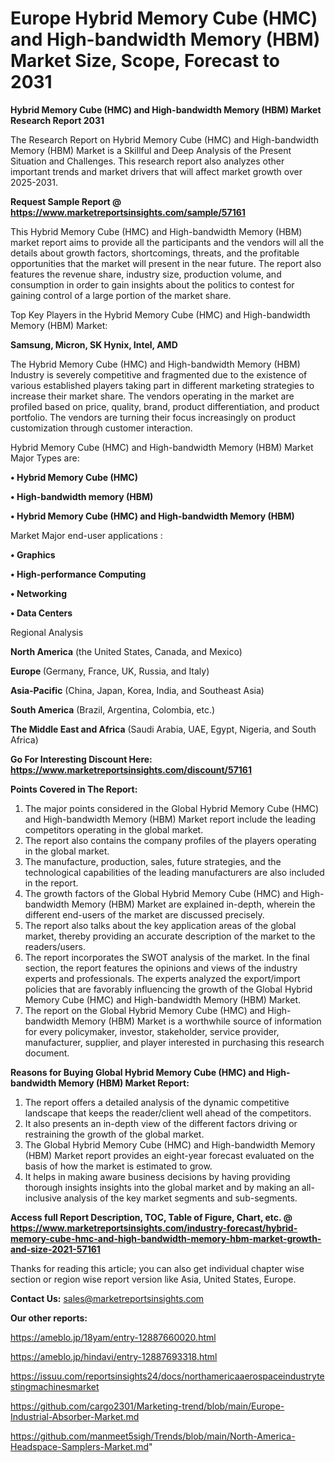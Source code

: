 # Europe Hybrid Memory Cube (HMC) and High-bandwidth Memory (HBM) Market Size, Scope, Forecast to 2031

<strong>Hybrid Memory Cube (HMC) and High-bandwidth Memory (HBM) Market Research Report 2031</strong>

The Research Report on Hybrid Memory Cube (HMC) and High-bandwidth Memory (HBM) Market is a Skillful and Deep Analysis of the Present Situation and Challenges. This research report also analyzes other important trends and market drivers that will affect market growth over 2025-2031.

<strong>Request Sample Report @ <a href=https://www.marketreportsinsights.com/sample/57161>https://www.marketreportsinsights.com/sample/57161</a></strong>

This Hybrid Memory Cube (HMC) and High-bandwidth Memory (HBM) market report aims to provide all the participants and the vendors will all the details about growth factors, shortcomings, threats, and the profitable opportunities that the market will present in the near future. The report also features the revenue share, industry size, production volume, and consumption in order to gain insights about the politics to contest for gaining control of a large portion of the market share.

Top Key Players in the Hybrid Memory Cube (HMC) and High-bandwidth Memory (HBM) Market:

<strong>Samsung, Micron, SK Hynix, Intel, AMD</strong>

The Hybrid Memory Cube (HMC) and High-bandwidth Memory (HBM) Industry is severely competitive and fragmented due to the existence of various established players taking part in different marketing strategies to increase their market share. The vendors operating in the market are profiled based on price, quality, brand, product differentiation, and product portfolio. The vendors are turning their focus increasingly on product customization through customer interaction.

Hybrid Memory Cube (HMC) and High-bandwidth Memory (HBM) Market Major Types are:

<strong>• Hybrid Memory Cube (HMC)

• High-bandwidth memory (HBM)

• Hybrid Memory Cube (HMC) and High-bandwidth Memory (HBM)</strong>

Market Major end-user applications :

<strong>• Graphics

• High-performance Computing

• Networking

• Data Centers</strong>

Regional Analysis

</u><strong><b>North America</b></strong> (the United States, Canada, and Mexico)

<strong><b>Europe </b></strong>(Germany, France, UK, Russia, and Italy)

<strong><b>Asia-Pacific</b></strong> (China, Japan, Korea, India, and Southeast Asia)

<strong><b>South America</b></strong> (Brazil, Argentina, Colombia, etc.)

<strong><b>The Middle East and Africa</b></strong> (Saudi Arabia, UAE, Egypt, Nigeria, and South Africa)

<strong>Go For Interesting Discount Here: <a href=https://www.marketreportsinsights.com/discount/57161>https://www.marketreportsinsights.com/discount/57161</a></strong>

<strong>Points Covered in The Report:</strong>
<ol>
  <li>The major points considered in the Global Hybrid Memory Cube (HMC) and High-bandwidth Memory (HBM) Market report include the leading competitors operating in the global market.</li>
  <li>The report also contains the company profiles of the players operating in the global market.</li>
  <li>The manufacture, production, sales, future strategies, and the technological capabilities of the leading manufacturers are also included in the report.</li>
  <li>The growth factors of the Global Hybrid Memory Cube (HMC) and High-bandwidth Memory (HBM) Market are explained in-depth, wherein the different end-users of the market are discussed precisely.</li>
  <li>The report also talks about the key application areas of the global market, thereby providing an accurate description of the market to the readers/users.</li>
  <li>The report incorporates the SWOT analysis of the market. In the final section, the report features the opinions and views of the industry experts and professionals. The experts analyzed the export/import policies that are favorably influencing the growth of the Global Hybrid Memory Cube (HMC) and High-bandwidth Memory (HBM) Market.</li>
  <li>The report on the Global Hybrid Memory Cube (HMC) and High-bandwidth Memory (HBM) Market is a worthwhile source of information for every policymaker, investor, stakeholder, service provider, manufacturer, supplier, and player interested in purchasing this research document.</li>
</ol>
<strong>Reasons for Buying Global Hybrid Memory Cube (HMC) and High-bandwidth Memory (HBM) Market Report:</strong>

<ol>
  <li>The report offers a detailed analysis of the dynamic competitive landscape that keeps the reader/client well ahead of the competitors.</li>
  <li>It also presents an in-depth view of the different factors driving or restraining the growth of the global market.</li>
  <li>The Global Hybrid Memory Cube (HMC) and High-bandwidth Memory (HBM) Market report provides an eight-year forecast evaluated on the basis of how the market is estimated to grow.</li>
  <li>It helps in making aware business decisions by having providing thorough insights insights into the global market and by making an all-inclusive analysis of the key market segments and sub-segments.</li>
</ol>
<strong>Access full Report Description, TOC, Table of Figure, Chart, etc. @ <a href=https://www.marketreportsinsights.com/industry-forecast/hybrid-memory-cube-hmc-and-high-bandwidth-memory-hbm-market-growth-and-size-2021-57161>https://www.marketreportsinsights.com/industry-forecast/hybrid-memory-cube-hmc-and-high-bandwidth-memory-hbm-market-growth-and-size-2021-57161</a></strong>


Thanks for reading this article; you can also get individual chapter wise section or region wise report version like Asia, United States, Europe.

<strong>Contact Us:</strong>
sales@marketreportsinsights.com

<strong>Our other reports:</strong>

<a href=https://ameblo.jp/18yam/entry-12887660020.html>https://ameblo.jp/18yam/entry-12887660020.html</a>

<a href=https://ameblo.jp/hindavi/entry-12887693318.html>https://ameblo.jp/hindavi/entry-12887693318.html</a>

<a href=https://issuu.com/reportsinsights24/docs/northamericaaerospaceindustrytestingmachinesmarket>https://issuu.com/reportsinsights24/docs/northamericaaerospaceindustrytestingmachinesmarket</a>

<a href=https://github.com/cargo2301/Marketing-trend/blob/main/Europe-Industrial-Absorber-Market.md>https://github.com/cargo2301/Marketing-trend/blob/main/Europe-Industrial-Absorber-Market.md</a>

<a href=https://github.com/manmeet5sigh/Trends/blob/main/North-America-Headspace-Samplers-Market.md>https://github.com/manmeet5sigh/Trends/blob/main/North-America-Headspace-Samplers-Market.md</a>"
